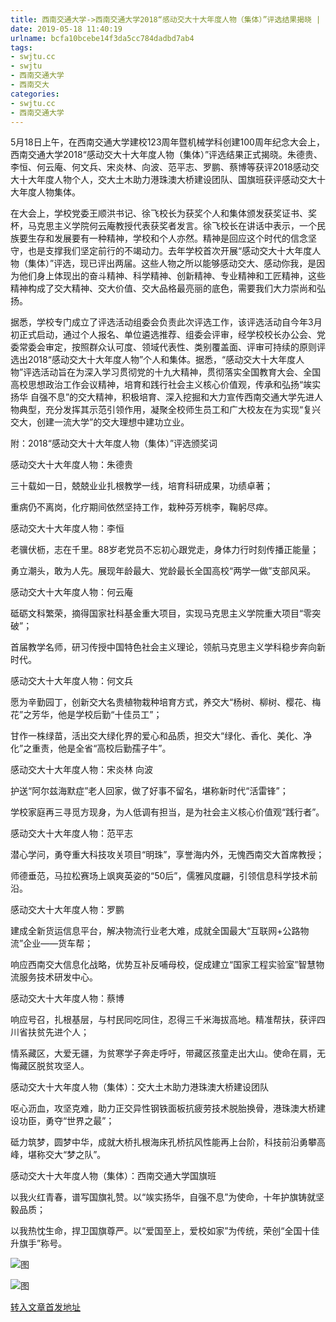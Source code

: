 ```yaml
---
title: 西南交通大学->西南交通大学2018“感动交大十大年度人物（集体）”评选结果揭晓 | swjtu.cc
date: 2019-05-18 11:40:19
urlname: bcfa10bcebe14f3da5cc784dadbd7ab4
tags: 
- swjtu.cc
- swjtu
- 西南交通大学
- 西南交大
categories:
- swjtu.cc
- 西南交通大学
---
```



5月18日上午，在西南交通大学建校123周年暨机械学科创建100周年纪念大会上，西南交通大学2018“感动交大十大年度人物（集体）”评选结果正式揭晓。朱德贵、李恒、何云庵、何文兵、宋炎林、向波、范平志、罗鹏、蔡博等获评2018感动交大十大年度人物个人，交大土木助力港珠澳大桥建设团队、国旗班获评感动交大十大年度人物集体。

在大会上，学校党委王顺洪书记、徐飞校长为获奖个人和集体颁发获奖证书、奖杯，马克思主义学院何云庵教授代表获奖者发言。徐飞校长在讲话中表示，一个民族要生存和发展要有一种精神，学校和个人亦然。精神是回应这个时代的信念坚守，也是支撑我们坚定前行的不竭动力。去年学校首次开展“感动交大十大年度人物（集体）”评选，现已评出两届。这些人物之所以能够感动交大、感动你我，是因为他们身上体现出的奋斗精神、科学精神、创新精神、专业精神和工匠精神，这些精神构成了交大精神、交大价值、交大品格最亮丽的底色，需要我们大力崇尚和弘扬。

据悉，学校专门成立了评选活动组委会负责此次评选工作，该评选活动自今年3月初正式启动，通过个人报名、单位遴选推荐、组委会评审，经学校校长办公会、党委常委会审定，按照群众认可度、领域代表性、类别覆盖面、评审可持续的原则评选出2018“感动交大十大年度人物”个人和集体。据悉，“感动交大十大年度人物”评选活动旨在为深入学习贯彻党的十九大精神，贯彻落实全国教育大会、全国高校思想政治工作会议精神，培育和践行社会主义核心价值观，传承和弘扬“竢实扬华 自强不息”的交大精神，积极培育、深入挖掘和大力宣传西南交通大学先进人物典型，充分发挥其示范引领作用，凝聚全校师生员工和广大校友在为实现“复兴交大，创建一流大学”的交大理想中建功立业。

附：2018“感动交大十大年度人物（集体）”评选颁奖词

感动交大十大年度人物：朱德贵

三十载如一日，兢兢业业扎根教学一线，培育科研成果，功绩卓著；

重病仍不离岗，化疗期间依然坚持工作，栽种芬芳桃李，鞠躬尽瘁。

感动交大十大年度人物：李恒

老骥伏枥，志在千里。88岁老党员不忘初心跟党走，身体力行时刻传播正能量；

勇立潮头，敢为人先。展现年龄最大、党龄最长全国高校“两学一做”支部风采。

感动交大十大年度人物：何云庵

砥砺文科繁荣，摘得国家社科基金重大项目，实现马克思主义学院重大项目“零突破”；

首届教学名师，研习传授中国特色社会主义理论，领航马克思主义学科稳步奔向新时代。

感动交大十大年度人物：何文兵

愿为辛勤园丁，创新交大名贵植物栽种培育方式，养交大“杨树、柳树、樱花、梅花”之芳华，他是学校后勤“十佳员工”；

甘作一株绿苗，活出交大绿化界的爱心和品质，担交大“绿化、香化、美化、净化”之重责，他是全省“高校后勤孺子牛”。

感动交大十大年度人物：宋炎林 向波

护送“阿尔兹海默症”老人回家，做了好事不留名，堪称新时代“活雷锋”；

学校家庭再三寻觅方现身，为人低调有担当，是为社会主义核心价值观“践行者”。

感动交大十大年度人物：范平志

潜心学问，勇夺重大科技攻关项目“明珠”，享誉海内外，无愧西南交大首席教授；

师德垂范，马拉松赛场上飒爽英姿的“50后”，儒雅风度翩，引领信息科学技术前沿。

感动交大十大年度人物：罗鹏

建成全新货运信息平台，解决物流行业老大难，成就全国最大“互联网+公路物流”企业——货车帮；

响应西南交大信息化战略，优势互补反哺母校，促成建立“国家工程实验室”智慧物流服务技术研发中心。

感动交大十大年度人物：蔡博

响应号召，扎根基层，与村民同吃同住，忍得三千米海拔高地。精准帮扶，获评四川省扶贫先进个人；

情系藏区，大爱无疆，为贫寒学子奔走呼吁，带藏区孩童走出大山。使命在肩，无悔藏区脱贫攻坚人。

感动交大十大年度人物（集体）：交大土木助力港珠澳大桥建设团队

呕心沥血，攻坚克难，助力正交异性钢铁面板抗疲劳技术脱胎换骨，港珠澳大桥建设功臣，勇夺“世界之最”；

砥力筑梦，圆梦中华，成就大桥扎根海床孔桥抗风性能再上台阶，科技前沿勇攀高峰，堪称交大“梦之队”。

感动交大十大年度人物（集体）：西南交通大学国旗班

以我火红青春，谱写国旗礼赞。以“竢实扬华，自强不息”为使命，十年护旗铸就坚毅品质；

以我热忱生命，捍卫国旗尊严。以“爱国至上，爱校如家”为传统，荣创“全国十佳升旗手”称号。



![图](https://news.swjtu.edu.cn/upload/201905/18/201905181104204978.jpg)

![图](https://news.swjtu.edu.cn/upload/201905/18/201905181103074826.jpg)

[转入文章首发地址](https://news.swjtu.edu.cn/shownews-18362.shtml)